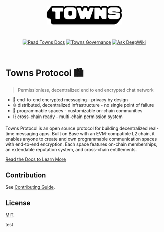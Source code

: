 <p align="center">
    <a href="https://towns.com">
        <picture>
            <source media="(prefers-color-scheme: dark)" srcset="assets/towns_dark.png">
            <img width="240px" src="assets/towns.png" alt="Towns Protocol - a permissionless, decentralized end to end encrypted chat network" />
        </picture>
    </a>
</p>
<br/>
<p align="center">
  <a href="https://docs.towns.com"><img src="https://img.shields.io/badge/docs-read_the_docs-blue" alt="Read Towns Docs"></a>
  <a href="https://gov.towns.com/"><img src="https://img.shields.io/badge/governance-purple" alt="Towns Governance"></a>
  <a href="https://deepwiki.com/towns-protocol/towns"><img src="https://deepwiki.com/badge.svg" alt="Ask DeepWiki"></a>
</p>
<br/>

# Towns Protocol 🏙️

> Permissionless, decentralized end to end encrypted chat network

- 🔐 end-to-end encrypted messaging - privacy by design
- 🌐 distributed, decentralized infrastructure - no single point of failure
- 👥 programmable spaces - customizable on-chain communities
- ⛓️ cross-chain ready - multi-chain permission system

Towns Protocol is an open source protocol for building decentralized real-time messaging apps. Built on Base with an EVM-compatible L2 chain, it enables anyone to create and own programmable communication spaces with end-to-end encryption. Each space features on-chain memberships, an extendable reputation system, and cross-chain entitlements.

[Read the Docs to Learn More](https://docs.towns.com)

## Contribution

See [Contributing Guide](CONTRIBUTING.md).

## License

[MIT](LICENSE.txt).

test